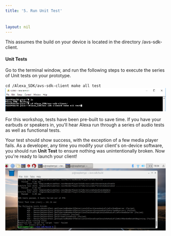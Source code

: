 ```yaml
---
title: '5. Run Unit Test'


layout: nil
---
```

This assumes the build on your device is located in the directory /avs-sdk-client.

#### Unit Tests

Go to the terminal window, and run the following steps to execute the series of Unit tests on your prototype.  

`cd /Alexa_SDK/avs-sdk-client
make all test
`
![test_start](/assets/teststart.png)

For this workshop, tests have been pre-built to save time.  If you have your earbuds or speakers in, you'll hear Alexa run through a series of audio tests as well as functional tests.

Your test should show success, with the exception of a few media player fails.  As a developer, any time you modify your client's on-device software, you should run **Unit Test** to ensure nothing was unintentionally broken.  Now you're ready to launch your client!

![test_pass](/assets/testPassed.png)
